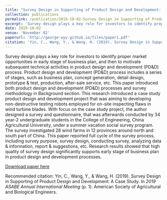 ```yaml
---
title: "Survey Design in Supporting of Product Design and Development: A Case Study"
collection: publications
permalink: /publication/2019-10-02-Survey Design in Supporting of Product Design and Development
excerpt: 'Survey design plays a key role for investors to identify proper market opportunities in early stage of business plan, and then to motivate subsequent technical activities in product design and development (PD&D) process. Product design and development (PD&D) process includes a series of stages, such as business plan, concept generation, detail design, prototype & test, production, after-sale service, etc. This paper introduced both product design and development (PD&D) processes and survey methodology in Background section. This research introduced a case study product design and development project that was aiming to developing non-destructive testing robots employed for on-site inspecting flaws in wind turbine blades. With focus on the case study project, the author designed a survey and questionnaire, that was afterwards conducted by 34 year-2 undergraduate students in the College of Engineering, China Agricultural University, under a summer vacation social survey program. The survey investigated 28 wind farms in 12 provinces around north and south part of China. This paper reported full cycle of the survey process, including survey purpose, survey design, conducting survey, analyzing data & information, report & suggestions, etc. Research results showed that high quality of survey design significantly supports early stage of business plan in product design and development processes.'
date: 2019-10-02
venue: 'November 02'
paperurl: 'http://george-wyy.github.io/files/paper1.pdf'
citation: 'Yin, C., Wang, Y., & Wang, H. (2019). Survey Design in Supporting of Product Design and Development: A Case Study. In _2019 ASABE Annual International Meeting_ (p. 1). American Society of Agricultural and Biological Engineers.'
---
```

Survey design plays a key role for investors to identify proper market opportunities in early stage of business plan, and then to motivate subsequent technical activities in product design and development (PD&D) process. Product design and development (PD&D) process includes a series of stages, such as business plan, concept generation, detail design, prototype & test, production, after-sale service, etc. This paper introduced both product design and development (PD&D) processes and survey methodology in Background section. This research introduced a case study product design and development project that was aiming to developing non-destructive testing robots employed for on-site inspecting flaws in wind turbine blades. With focus on the case study project, the author designed a survey and questionnaire, that was afterwards conducted by 34 year-2 undergraduate students in the College of Engineering, China Agricultural University, under a summer vacation social survey program. The survey investigated 28 wind farms in 12 provinces around north and south part of China. This paper reported full cycle of the survey process, including survey purpose, survey design, conducting survey, analyzing data & information, report & suggestions, etc. Research results showed that high quality of survey design significantly supports early stage of business plan in product design and development processes.

[Download paper here](http://george-wyy.github.io/files/paper1.pdf)

Recommended citation: Yin, C., Wang, Y., & Wang, H. (2019). Survey Design in Supporting of Product Design and Development: A Case Study. In _2019 ASABE Annual International Meeting_ (p. 1). American Society of Agricultural and Biological Engineers.